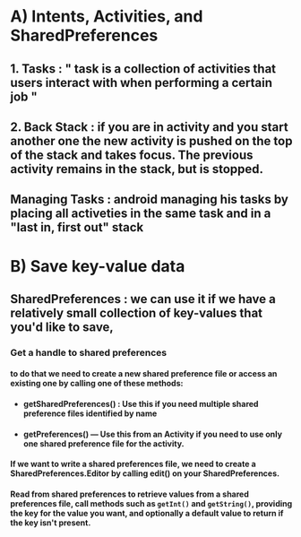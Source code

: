 # A) Intents, Activities, and SharedPreferences

## 1. Tasks : " task is a collection of activities that users interact with when performing a certain job "

## 2. Back Stack : if you are in activity and you start another one the new activity is pushed on the top of the stack and takes focus. The previous activity remains in the stack, but is stopped.

## Managing Tasks : android managing his tasks by placing all activeties in  the same task and in a "last in, first out" stack 

# B) Save key-value data

## SharedPreferences : we can use it if we  have a relatively small collection of key-values that you'd like to save,

### Get a handle to shared preferences

#### to do that we need to  create a new shared preference file or access an existing one by calling one of these methods:

* #### getSharedPreferences() : Use this if you need multiple shared preference files identified by name

* #### getPreferences() — Use this from an Activity if you need to use only one shared preference file for the activity.


#### If we want to write  a shared preferences file,  we need to create a SharedPreferences.Editor by calling edit() on your SharedPreferences.

#### Read from shared preferences to retrieve values from a shared preferences file, call methods such as `getInt()` and `getString()`, providing the key for the value you want, and optionally a default value to return if the key isn't present.